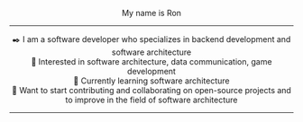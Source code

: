 <p align="center">
  My name is Ron
</p>

---

<p align="center">
  ✒️ I am a software developer who specializes in backend development and software architecture
  <br>
  👀 Interested in software architecture, data communication, game development
  <br>
  🔎 Currently learning software architecture
  <br>
  🔶 Want to start contributing and collaborating on open-source projects and to improve in the field of software architecture
</p>

---
